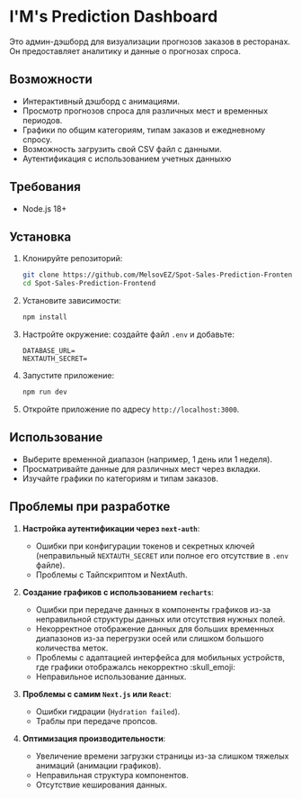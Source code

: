 # I&apos;M&apos;s Prediction Dashboard

Это админ-дэшборд для визуализации прогнозов заказов в ресторанах. Он предоставляет аналитику и данные о прогнозах спроса.

## Возможности

- Интерактивный дэшборд с анимациями.
- Просмотр прогнозов спроса для различных мест и временных периодов.
- Графики по общим категориям, типам заказов и ежедневному спросу.
- Возможность загрузить свой CSV файл с данными.
- Аутентификация с использованием учетных данныхю

## Требования

- Node.js 18+

## Установка

1. Клонируйте репозиторий:

   ```bash
   git clone https://github.com/MelsovEZ/Spot-Sales-Prediction-Frontend.git
   cd Spot-Sales-Prediction-Frontend
   ```

2. Установите зависимости:

   ```bash
   npm install
   ```

3. Настройте окружение: создайте файл `.env` и добавьте:

   ```
   DATABASE_URL=
   NEXTAUTH_SECRET=
   ```

4. Запустите приложение:

   ```bash
   npm run dev
   ```

5. Откройте приложение по адресу `http://localhost:3000`.

## Использование

- Выберите временной диапазон (например, 1 день или 1 неделя).
- Просматривайте данные для различных мест через вкладки.
- Изучайте графики по категориям и типам заказов.

## Проблемы при разработке

1. **Настройка аутентификации через `next-auth`**:

   - Ошибки при конфигурации токенов и секретных ключей (неправильный `NEXTAUTH_SECRET` или полное его отсутствие в `.env` файле).
   - Проблемы с Тайпскриптом и NextAuth.

2. **Создание графиков с использованием `recharts`**:

   - Ошибки при передаче данных в компоненты графиков из-за неправильной структуры данных или отсутствия нужных полей.
   - Некорректное отображение данных для больших временных диапазонов из-за перегрузки осей или слишком большого количества меток.
   - Проблемы с адаптацией интерфейса для мобильных устройств, где графики отображалсь некорректно :skull_emoji:
   - Неправильное использование данных.

3. **Проблемы с самим `Next.js` или `React`**:

   - Ошибки гидрации (`Hydration failed`).
   - Траблы при передаче пропсов.

4. **Оптимизация производительности**:
   - Увеличение времени загрузки страницы из-за слишком тяжелых анимаций (анимации графиков).
   - Неправильная структура компонентов.
   - Отсутствие кеширования данных.
